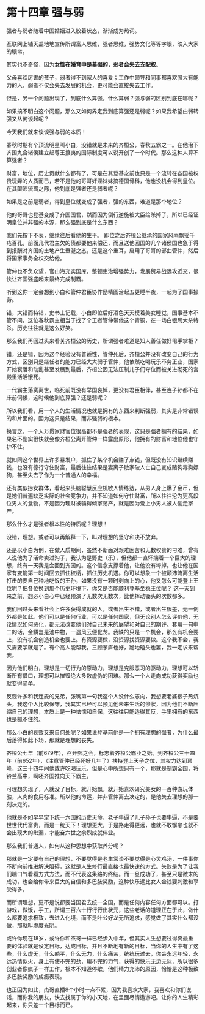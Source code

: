 # 第十四章 强与弱

强者与弱者随着中国婚姻进入胶着状态，渐渐成为热词。

互联网上铺天盖地地宣传所谓富人思维，强者思维，强势文化等等字眼，映入大家的眼帘。

其实也不奇怪，因为**女性在婚育中是慕强的，弱者会失去支配权**。

父母喜欢厉害的孩子，弱者得不到家人的喜爱；工作中领导和同事都喜欢强大有能力的人，弱者不仅会失去发展的机会，更可能会直接失去工作。

但是，另一个问题出现了，到底什么算强，什么算弱？强与弱的区别到底在哪呢？

如果搞不明白这个问题，那么又如何界定我到底算强还是弱呢？如果我希望由弱转强又从何谈起呢？

今天我们就来谈谈强与弱的本质！

春秋时期有个顶流明星叫小白，没错就是未来的齐桓公，春秋五霸之一。在他治下齐国九合诸侯建立起尊王攘夷的国际制度可以说开创了一个时代。那么这种人算不算强者？

财富，地位，历史贡献什么都有了，可是在其登基之前也只是一个流转在各国被权贵玩弄的人质而已，若不是他的哥哥奸淫妹妹搞德国骨科，他也没机会得到皇位。在其颠沛流离之际，他到底是强者还是弱者呢？

如果是之前是弱者，得到皇位就变成了强者，强的东西，难道是那个地位？

他的哥哥也登基变成了齐国国君，然而因为倒行逆施被大臣给杀掉了，所以已经证明皇位并非强的本源，那么强到底是什么东西？

我们先按下不表，继续往后看他的生平。 即位之后齐桓公继承的国家风雨飘摇千疮百孔，前面几代君主欠的债都要他来偿还，而且送他回国的几个诸侯国也急于得到报酬对齐国的土地产生垂涎之态，还是这个重耳，启用了哥哥的部曲管仲，然后将国家事务全权交给他。

管仲也不负众望，官山海充实国库，整顿吏治增强势力，发展贸易战远攻近交，很快让齐国强盛起来最终完成制霸。

听到这你一定会想到小白和管仲君臣协作励精图治起五更睡半夜，一起为了国事操劳。

错，大错而特错，史书上记载，小白即位后好酒色天天摸着美女睡觉，国事基本不管不问，这位春秋霸主相当于找了个王者管仲带他这个青铜，在一场白银局大杀特杀。历史往往就是这么好笑。

那么我们再回过头来看关齐桓公的历史，所谓强者难道是知人善任做好甩手掌柜？

错，还是错，因为这个经验没有普适性，管仲死后，齐桓公并没有改变自己的行为方式，区别只是继任者的能力已经大大弱于管仲，他依然吃喝玩乐不务正业，国家开始衰落和动乱甚至发展到最后，齐桓公因无法压制儿子们夺位而被关进砌死的宫殿里活活饿死。

一代霸主落寞离世，临死前既没有举国哀悼，更没有君臣相伴，甚至连子孙都不在床前伺候，这时候他到底算强？还是弱呢？

所以我们看，用一个人的生活情况也就是拥有的东西来判断强弱，其实是非常错误的和片面的。因为这只是结果，而非强弱的根本。

换言之，一个人万贯家财官位很高都不是强者的表现，这只是强者拥有的结果，如果名不副实很快就会像齐桓公离开管仲一样露出原形，他拥有的财富和地位他也守护不住。

就如同这个世界上许多暴发户，抓住了某个机会赚了点钱，但既没有知识继续赚钱，也没有德行守住财富，最后往往结果是妻离子散家破人亡自己变成赌狗毒狗嫖狗，甚至失去了作为一个普通人的幸福。

还有类似捞女群体，看起来头脑聪慧反应机敏人情练达，从男人身上爆了金币，但是她们普遍缺乏实际的社会竞争力，并不知道如何守住财富，所以往往沦为更高段位男人的食物，不是因为理财被骗得倾家荡产，就是因为爱上小男人被人偷走家产。

那么什么才是强者根本性的特质呢？理想！

没错，理想。或者可以再解释一下，叫对理想的坚守和决不放弃。

还是以小白为例，在做人质期间，虽然不断面对艰难困苦和无数权贵的刁难，曾有人说他为了活命卖过沟子，我认为是野史（乐），但他都一直怀揣着一个巨大的理想，终有一天我是会回到齐国的。这个信念支撑着他，让他没有垮掉。也让他在国家有变能第一时间回去抓住权柄，抓住历史机遇。你可以想象一个被颠沛流离生活打击的要自己种地吃饭的王孙，如果没有一颗时刻向上的心，他又怎么可能登上王位呢？把各位换到那个历史环境下，你又是否能顺利登基坐稳王位呢？ 这一天到来之前，想必小白心中已经预演了无数次无数次，比他挥动锄头的次数都多。

我们回过头来看社会上许多获得成就的人，或者出生不错，或者出生很差，无一例外都是如此。他们可以是任何行业，可以是任何国家，但无论别人怎么评价他，无论情况如何恶化，都无法改变他们对自己未来的展望和对自己的期许。套用一句中二的话，金鳞岂是池中物，一遇风云便化龙。我缺的只是一个机会，那么有机会要上，没有机会创造机会也要上。有资源要做，没资源找资源要做。这个我不会，我又需要学就是了。有个高人能帮我，三顾茅庐也好，跪地磕头也罢，我一定求来帮我。

因为他们明白，理想是一切行为的原动力，理想是克服恶习的驱动力，理想可以斩断所有借口，理想可以摧毁绝大多数虚伪的困难。那么一个人走向成功获得奖励也就变得简单。

反观许多和我连麦的兄弟，张嘴第一句我这个人没什么志向，我想要老婆孩子热炕头，我这个人比较保守，我其实已经可以预见他未来生活的惨状，因为他们不断压缩自己的理想，本质上是一种怯懦和自保，这往往只能适得其反，手里拥有的东西也是抓不住的。

那么小白的衰败又来自何处呢？如果说登基前他是一个拥有理想的强者，为什么最后落得如此下场，那就是理想的丧失。

齐桓公七年（前679年），召开鄄之会，标志着齐桓公霸业之始。到齐桓公三十四年（前652年），（注意管仲已经死好几年了）扶持登上天子之位，其权力达到顶峰，这三十四年间他或许吃喝玩乐，但是心中所想只有一个，那就是制霸全国，将铃兰高中，啊呸齐国推向天下霸主。

可理想实现了，人就没了目标，就开始飘，就开始喜欢研究美女的一百种游玩体验，人肉的食用标准。所以他的命运，并非管仲离去决定的，是他失去理想的那一刻决定的。

他就是不如早早定下统一六国的历史天命，老子牛逼了儿子孙子也要牛逼，不是要世世代代富贵，而是一统天下！理想更大，于是路走得更远，也就不敢懈怠也就不会出现大的纰漏，才能奋六世之余烈成就伟业。

那么我们普通人，如何从这种思想中获取养分呢？

那就是一定要有自己的理想，不要觉得是老生常谈不要觉得是心灵鸡汤，一件事你不断向前推进解决阻碍，这就是人生修行最直接也最快速的方式。失败是为了让我们喘口气看看方式方法，而不代表这条路的终结。而一旦成功了，甚至只是微末的成功，也会给你带来巨大的自信和多巴胺奖励，这种快乐远比女人金钱要刺激和享受得多。

而所谓理想，更不是说都要当国君去统一全国，而是任何内容任何方面都可以。打游戏，做饭，手工，所谓三百六十行行行出状元，这些老话的道理正在于此，做什么都要追求极致，去进入化境，而不是叶公好龙无所追求，感觉做了其实什么都没做，那就叫虚度光阴。

或许你现在18岁，或许你和杰哥一样已经步入中年，但其实人生想要过得爽最重要的体验就是设定目标，达成目标，并且不断地有新的目标，当你的人生中有了这些，什么虚无，什么躺平，什么无力，什么痛苦，统统玩过去，你会永远年轻，永远热情似火，身上有使不完的劲，用不完的力气，获得的快乐无边无际，所以很多创业者像疯子一样工作，根本不知道停歇，他们精力充沛的原因，恰恰是这种极致多巴胺奖励的成瘾表现。

也正因为如此，杰哥直播8个小时一点不累，因为我喜欢大家，我喜欢和你们说话，而你我的朋友，快去找属于你的小天地，在里面尽情遨游吧。让你的人生精彩起来，你只差一个目标而已。
